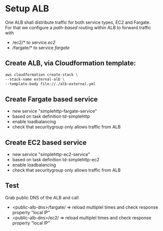 # Setup ALB
One ALB shall distribute traffic for both service types, EC2 and Fargate.  
For that we configure a _path-based_ routing within ALB to forward traffic with
* /ec2/* to service _ec2_
* /fargate/* to service _fargate_

## Create ALB, via Cloudformation template:

```bash
aws cloudformation create-stack \
--stack-name external-alb \
--template-body file://./alb-external.yml
```

## Create Fargate based service

* new service "simplehttp-fargate-service"
* based on task definition td-simplehttp
* enable loadbalancing
* check that securitygroup only allows traffic from ALB

## Create EC2 based service

* new service "simplehttp-ec2-service"
* based on task definition td-simplehttp-ec2
* enable loadbalancing
* check that securitygroup only allows traffic from ALB

## Test

Grab public DNS of the ALB and call

* \<public-alb-dns\>/fargate/ => reload multiplel times and check response property "local IP"
* \<public-alb-dns\>/ec2/ => reload multiplel times and check response property "local IP"

